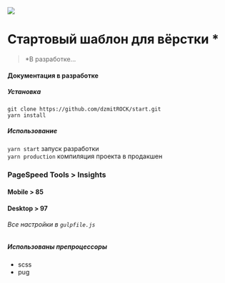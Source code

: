 ![](https://github.com/dzmitROCK/start/blob/master/app/favicon/android-chrome-512x512.png?raw=true)
# Стартовый шаблон для вёрстки *
> *В разработке...
#### Документация в разработке
##### Установка
`git clone https://github.com/dzmitROCK/start.git`  
`yarn install`
##### Использование
`yarn start` запуск разработки  
`yarn production` компиляция проекта в продакшен  
### PageSpeed Tools > Insights
#### Mobile > 85
#### Desktop > 97
###### Все настройки в `gulpfile.js`
##### Использованы препроцессоры
* scss
* pug